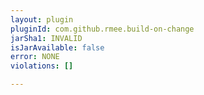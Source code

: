 ```yaml
---
layout: plugin
pluginId: com.github.rmee.build-on-change
jarSha1: INVALID
isJarAvailable: false
error: NONE
violations: []

---
```

